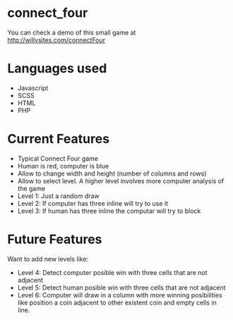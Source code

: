 # connect_four

You can check a demo of this small game at http://willysites.com/connectFour

# Languages used

* Javascript
* SCSS
* HTML
* PHP

# Current Features

* Typical Connect Four game
* Human is red, computer is blue
* Allow to change width and height (number of columns and rows)
* Allow to select level. A higher level involves more computer analysis of the game
* Level 1: Just a random draw
* Level 2: If computer has three inline will try to use it
* Level 3: If human has three inline the computar will try to block

# Future Features

Want to add new levels like:
* Level 4: Detect computer posible win with three cells that are not adjacent
* Level 5: Detect human posible win with three cells that are not adjacent
* Level 6: Computer will draw in a column with more winning posibilities like position a coin adjacent to other existent coin and empty cells in line.
